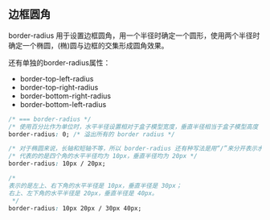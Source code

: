 
## 边框圆角
border-radius 用于设置边框圆角，用一个半径时确定一个圆形，使用两个半径时确定一个椭圆，(椭)圆与边框的交集形成圆角效果。

还有单独的border-radius属性：
* border-top-left-radius
* border-top-right-radius
* border-bottom-right-radius
* border-bottom-left-radius

```css
/* === border-radius */
/* 使用百分比作为单位时，水平半径设置相对于盒子模型宽度，垂直半径相当于盒子模型高度 */
border-radius: 0; /* 溢出所有的 border radius */

/* 对于椭圆来说，长轴和短轴不等，所以 border-radius 还有种写法是用“/”来分开表示水平方向和垂直方向的半径 */
/* 代表的的是四个角的水平半径均为 10px，垂直半径均为 20px */
border-radius: 10px / 20px; 

/* 
表示的是左上、右下角的水平半径是 10px，垂直半径是 30px；
右上、左下角的水平半径是 20px，垂直半径是 40px。
 */
border-radius: 10px 20px / 30px 40px; 
```